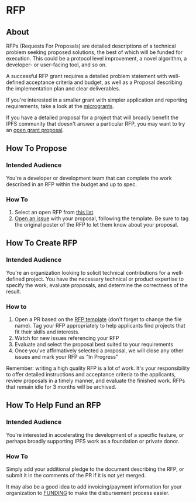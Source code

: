 # RFP

## About
RFPs (Requests For Proposals) are detailed descriptions of a technical problem seeking proposed solutions, the best of which will be funded for execution. This could be a protocol level improvement, a novel algorithm, a developer- or user-facing tool, and so on.

A successful RFP grant requires a detailed problem statement with well-defined acceptance criteria and budget, as well as a Proposal describing the implementation plan and clear deliverables.

If you're interested in a smaller grant with simpler application and reporting requirements, take a look at the [microgrants](../MICROGRANTS.md).

If you have a detailed proposal for a project that will broadly benefit the IPFS community that doesn't answer a particular RFP, you may want to try an [open grant proposal](../open-grants).

## How To Propose
### Intended Audience
You're a developer or development team that can complete the work described in an RFP within the budget and up to spec.

### How To
1. Select an open RFP from [this list](..). 
2. [Open an issue](https://github.com/protocol/ipfs-grants/issues/new?assignees=&labels=&template=rfp-proposal.md&title=RFP+Proposal%3A+%3CYour+Project+Title%3E) with your proposal, following the template. Be sure to tag the original poster of the RFP to let them know about your proposal.

## How To Create RFP
### Intended Audience
You're an organization looking to solicit technical contributions for a well-defined project. You have the necessary technical or product expertise to specify the work, evaluate proposals, and determine the correctness of the result.

### How to
1. Open a PR based on the [RFP template](../../../issues/new?assignees=&labels=&template=rfp-proposal.md&title=RFP+Proposal%3A+%3CYour+Project+Title%3E) (don't forget to change the file name). Tag your RFP appropriately to help applicants find projects that fit their skills and interests.
2. Watch for new issues referencing your RFP
3. Evaluate and select the proposal best suited to your requirements
4. Once you've affirmatively selected a proposal, we will close any other issues and mark your RFP as "In Progress"

Remember: writing a high quality RFP is a lot of work. It's your responsibility to offer detailed instructions and acceptance criteria to the applicants, review proposals in a timely manner, and evaluate the finished work. RFPs that remain idle for 3 months will be archived.

## How To Help Fund an RFP
### Intended Audience
You're interested in accelerating the development of a specific feature, or perhaps broadly supporting IPFS work as a foundation or private donor.

### How To
Simply add your additional pledge to the document describing the RFP, or submit it in the comments of the PR if it is not yet merged.

It may also be a good idea to add invoicing/payment information for your organization to [FUNDING](../FUNDING.md) to make the disbursement process easier.
